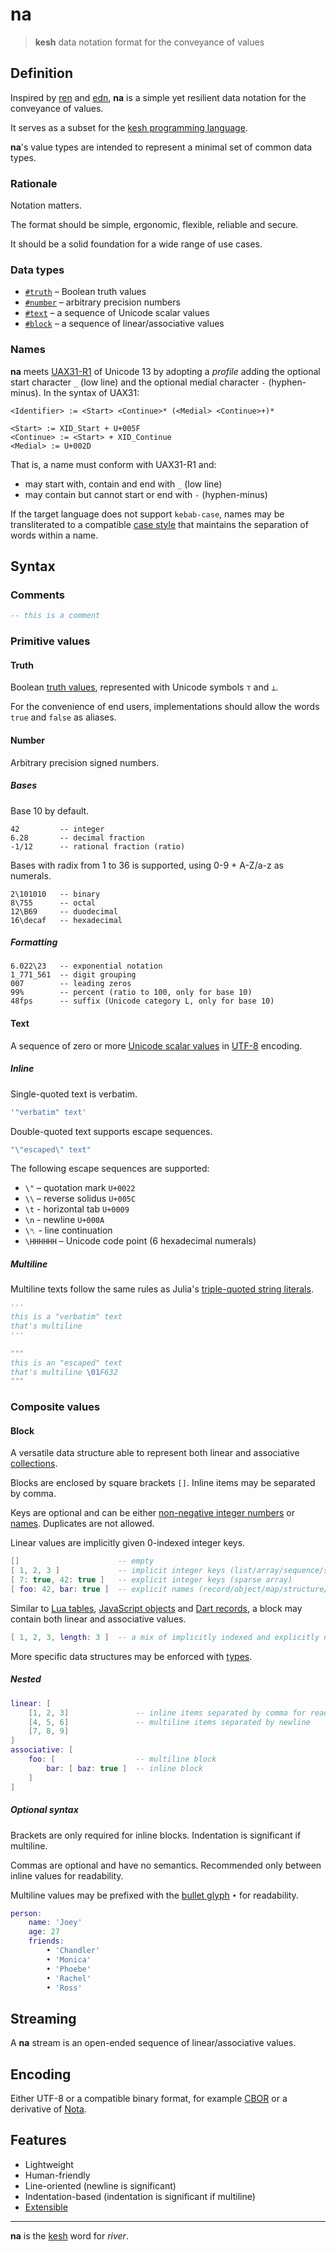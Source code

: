 # na

<!--
<p>&nbsp;</p>
<p align="center" width="100%"><img height="381px" alt="A Kesh map of the watershed of Sinshan Creek" src="https://i.imgur.com/JsIGehK.png"></p>
<p>&nbsp;</p>
-->

> **kesh** data notation format for the conveyance of values

## Definition

Inspired by [ren](https://pointillistic.com/ren/) and [edn](https://github.com/edn-format/edn/), **na** is a simple yet resilient data notation for the conveyance of values.

It serves as a subset for the [kesh programming language](https://github.com/kesh-lang/kesh).

**na**'s value types are intended to represent a minimal set of common data types.

### Rationale

Notation matters.

The format should be simple, ergonomic, flexible, reliable and secure.

It should be a solid foundation for a wide range of use cases.

### Data types

- [`#truth`](#truth) – Boolean truth values
- [`#number`](#number) – arbitrary precision numbers
- [`#text`](#text) – a sequence of Unicode scalar values
- [`#block`](#block) – a sequence of linear/associative values

### Names

**na** meets [UAX31-R1](https://unicode.org/reports/tr31/#R1) of Unicode 13 by adopting a _profile_ adding the optional start character `_` (low line) and the optional medial character `-` (hyphen-minus). In the syntax of UAX31:

    <Identifier> := <Start> <Continue>* (<Medial> <Continue>+)*

    <Start> := XID_Start + U+005F
    <Continue> := <Start> + XID_Continue
    <Medial> := U+002D

That is, a name must conform with UAX31-R1 and:
- may start with, contain and end with `_` (low line)
- may contain but cannot start or end with `-` (hyphen-minus)

If the target language does not support `kebab-case`, names may be transliterated to a compatible [case style](https://en.wikipedia.org/wiki/Naming_convention_(programming)#Multiple-word_identifiers) that maintains the separation of words within a name.

## Syntax

### Comments

```lua
-- this is a comment
```

### Primitive values

#### Truth

Boolean [truth values](https://en.wikipedia.org/wiki/Truth_value), represented with Unicode symbols `⊤` and `⊥`.

For the convenience of end users, implementations should allow the words `true` and `false` as aliases.

#### Number

Arbitrary precision signed numbers.

##### Bases

Base 10 by default.

```euphoria
42         -- integer
6.28       -- decimal fraction
-1/12      -- rational fraction (ratio)
```

Bases with radix from 1 to 36 is supported, using 0-9 + A-Z/a-z as numerals.

```euphoria
2\101010   -- binary
8\755      -- octal
12\B69     -- duodecimal
16\decaf   -- hexadecimal
```

##### Formatting

```euphoria
6.022\23   -- exponential notation
1_771_561  -- digit grouping
007        -- leading zeros
99%        -- percent (ratio to 100, only for base 10)
48fps      -- suffix (Unicode category L, only for base 10)
```

#### Text

A sequence of zero or more [Unicode scalar values](https://www.unicode.org/glossary/#unicode_scalar_value) in [UTF-8](https://utf8everywhere.org/) encoding.

##### Inline

Single-quoted text is verbatim.

```lua
'"verbatim" text'
```

Double-quoted text supports escape sequences.

```lua
"\"escaped\" text"
```

The following escape sequences are supported:

- `\"` – quotation mark `U+0022`
- `\\` – reverse solidus `U+005C`
- `\t` - horizontal tab `U+0009`
- `\n` - newline `U+000A`
- `\␤` - line continuation
- `\HHHHHH` – Unicode code point (6 hexadecimal numerals)

##### Multiline

Multiline texts follow the same rules as Julia's [triple-quoted string literals](https://docs.julialang.org/en/v1/manual/strings/#Triple-Quoted-String-Literals).

```py
'''
this is a "verbatim" text
that's multiline
'''
```

```py
"""
this is an "escaped" text
that's multiline \01F632
"""
```

### Composite values

#### Block

A versatile data structure able to represent both linear and associative [collections](https://en.wikipedia.org/wiki/Collection_(abstract_data_type)).

Blocks are enclosed by square brackets `[]`. Inline items may be separated by comma.

Keys are optional and can be either [non-negative integer numbers](#number) or [names](#names). Duplicates are not allowed.

Linear values are implicitly given 0-indexed integer keys.

```lua
[]                      -- empty
[ 1, 2, 3 ]             -- implicit integer keys (list/array/sequence/stack/queue)
[ 7: true, 42: true ]   -- explicit integer keys (sparse array)
[ foo: 42, bar: true ]  -- explicit names (record/object/map/structure/dictionary/hash)
```

Similar to [Lua tables](https://www.lua.org/pil/2.5.html), [JavaScript objects](https://developer.mozilla.org/en-US/docs/Web/JavaScript/Reference/Global_Objects/Object) and [Dart records](https://dart.dev/language/records#record-fields), a block may contain both linear and associative values.

```lua
[ 1, 2, 3, length: 3 ]  -- a mix of implicitly indexed and explicitly named values
```

More specific data structures may be enforced with [types](extended.md#standard-types).

##### Nested

```lua
linear: [
    [1, 2, 3]               -- inline items separated by comma for readability
    [4, 5, 6]               -- multiline items separated by newline
    [7, 8, 9]
]
associative: [
    foo: [                  -- multiline block
        bar: [ baz: true ]  -- inline block
    ]
]
```

##### Optional syntax

Brackets are only required for inline blocks. Indentation is significant if multiline.

Commas are optional and have no semantics. Recommended only between inline values for readability.

Multiline values may be prefixed with the [bullet glyph](https://en.wikipedia.org/wiki/Bullet_(typography)) `•` for readability.

```lua
person:
    name: 'Joey'
    age: 27
    friends:
        • 'Chandler'
        • 'Monica'
        • 'Phoebe'
        • 'Rachel'
        • 'Ross'
```

## Streaming

A **na** stream is an open-ended sequence of linear/associative values.

## Encoding

Either UTF-8 or a compatible binary format, for example [CBOR](https://en.wikipedia.org/wiki/CBOR) or a derivative of [Nota](https://www.crockford.com/nota.html).

## Features

- Lightweight
- Human-friendly
- Line-oriented (newline is significant)
- Indentation-based (indentation is significant if multiline)
- [Extensible](extended.md)

---

**na** is the [kesh](https://www.ursulakleguin.com/kesh-music) word for _river_.

<!--
<sub>Illustration is [CC BY-NC-ND](https://creativecommons.org/licenses/by-nc-nd/4.0/) Ursula K. Le Guin Literary Trust. From [Ursula Le Guin](https://www.ursulakleguin.com/)'s novel about the Kesh, [Always Coming Home](https://www.ursulakleguin.com/always-coming-home-book).</sub>
-->
